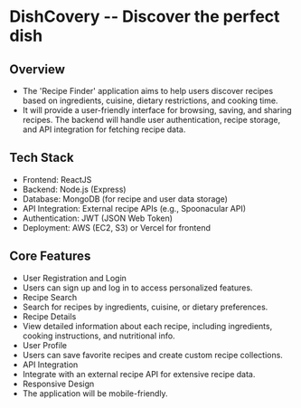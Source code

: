 # DishCovery -- Discover the perfect dish


## Overview

- The 'Recipe Finder' application aims to help users discover recipes based on ingredients, cuisine, dietary restrictions, and cooking time.
- It will provide a user-friendly interface for browsing, saving, and sharing recipes. The backend will handle user authentication, recipe storage, and API integration for fetching recipe data.

## Tech Stack
  - Frontend: ReactJS
  - Backend: Node.js (Express)
  - Database: MongoDB (for recipe and user data storage)
  - API Integration: External recipe APIs (e.g., Spoonacular API)
  - Authentication: JWT (JSON Web Token)
  - Deployment: AWS (EC2, S3) or Vercel for frontend

## Core Features
 - User Registration and Login
 - Users can sign up and log in to access personalized features.
 - Recipe Search
 - Search for recipes by ingredients, cuisine, or dietary preferences.
 - Recipe Details
 - View detailed information about each recipe, including ingredients, cooking instructions, and nutritional info.
 - User Profile
 - Users can save favorite recipes and create custom recipe collections.
 - API Integration
 - Integrate with an external recipe API for extensive recipe data.
 - Responsive Design
 - The application will be mobile-friendly.

